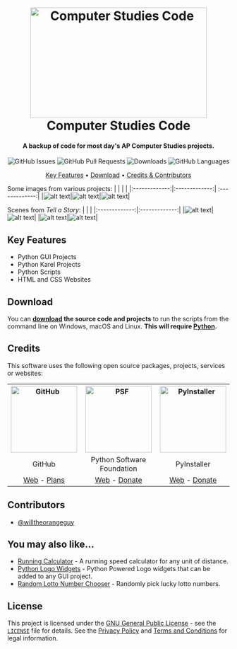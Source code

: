 <!-- Logo -->
<h1 align="center">
  <img src="https://upload.wikimedia.org/wikipedia/commons/thumb/7/7b/Advanced_Placement_logo_-_College_Board.svg/2560px-Advanced_Placement_logo_-_College_Board.svg.png" height="250px" width="400px" alt="Computer Studies Code">
  <br>
  Computer Studies Code
  <br>
</h1>

<!-- Copy -->
<h4 align="center">A backup of code for most day's AP Computer Studies projects.</h4>

<!-- Badges -->
<div align="center">
    <!-- Issues -->
  <img alt="GitHub Issues" src="https://img.shields.io/github/issues/willtheorangeguy/Computer-Studies-Code">
  <!-- Pull Requests -->
  <img alt="GitHub Pull Requests" src="https://img.shields.io/github/issues-pr/willtheorangeguy/Computer-Studies-Code">
  <!-- Downloads -->
  <img alt="Downloads" src="https://img.shields.io/github/downloads/willtheorangeguy/Computer-Studies-Code/total">
  <!-- Language Count -->
  <img alt="GitHub Languages" src="https://img.shields.io/github/languages/count/willtheorangeguy/Computer-Studies-Code">
</div>

<!-- Navigation -->
<p align="center">
  <a href="#key-features">Key Features</a> •
  <a href="#download">Download</a> •
  <a href="#credits">Credits & Contributors</a>
</p>

Some images from various projects:
|               |               |                |
|:-------------:|:-------------:| :-------------:|
|![alt text](https://github.com/willtheorangeguy/Computer-Studies-Code/blob/main/CodeHS_Logo.png)|![alt text](https://github.com/willtheorangeguy/Computer-Studies-Code/blob/main/Ghosts.png)|![alt text](https://github.com/willtheorangeguy/Computer-Studies-Code/blob/main/Santa_Pixel_Art.png)|


Scenes from _Tell a Story_:
|               |               |
|:-------------:|:-------------:|
|![alt text](https://github.com/willtheorangeguy/Computer-Studies-Code/blob/main/Python%20Challenges/Tell_A_Story_Scenes/Tell_A_Story1.png?raw=true)|![alt text](https://github.com/willtheorangeguy/Computer-Studies-Code/blob/main/Python%20Challenges/Tell_A_Story_Scenes/Tell_A_Story2.png?raw=true)|
|![alt text](https://github.com/willtheorangeguy/Computer-Studies-Code/blob/main/Python%20Challenges/Tell_A_Story_Scenes/Tell_A_Story3.png?raw=true)|![alt text](https://github.com/willtheorangeguy/Computer-Studies-Code/blob/main/Python%20Challenges/Tell_A_Story_Scenes/Tell_A_Story4.png?raw=true)|


## Key Features

* Python GUI Projects
* Python Karel Projects
* Python Scripts
* HTML and CSS Websites

## Download

You can **[download](https://github.com/willtheorangeguy/Computer-Studies-Code/releases/latest) the source code and projects** to run the scripts from the command line on Windows, macOS and Linux. **This will require [Python](https://www.python.org/downloads/).**

## Credits

This software uses the following open source packages, projects, services or websites:

<!-- Credits Table -->
<table>
  <tr>
    <th align="center"><img src="https://github.githubassets.com/images/modules/logos_page/GitHub-Mark.png" width="150" height="150" alt="GitHub"/></th>
    <th align="center"><img src="https://upload.wikimedia.org/wikipedia/commons/thumb/c/c3/Python-logo-notext.svg/182px-Python-logo-notext.svg.png" width="150" height="150" alt="PSF"/></th>
    <th align="center"><img src="https://pyinstaller.readthedocs.io/en/v4.2/_static/pyinstaller-draft1a.ico" width="150" height="150" alt="PyInstaller"/></th>
  </tr>
  <tr>
    <td align="center">GitHub</td>
    <td align="center">Python Software Foundation</td>
    <td align="center">PyInstaller</td>
  </tr>
  <tr>
    <td align="center"><a href="https://github.com/">Web</a> - <a href="https://github.com/pricing">Plans</a></td>
    <td align="center"><a href="https://www.python.org/">Web</a> - <a href="https://psfmember.org/civicrm/contribute/transact?reset=1&id=2">Donate</a></td>
    <td align="center"><a href="https://pyinstaller.readthedocs.io/en/stable/">Web</a> - <a href="https://www.pyinstaller.org/funding.html#funding-by-individuals">Donate</a></td>
  </tr>
</table>

## Contributors

* [@willtheorangeguy](https://github.com/willtheorangeguy)

## You may also like...

* [Running Calculator](https://github.com/willtheorangeguy/Running-Calculator) - A running speed calculator for any unit of distance.
* [Python Logo Widgets](https://github.com/willtheorangeguy/Python-Logo-Widgets) - Python Powered Logo widgets that can be added to any GUI project.
* [Random Lotto Number Chooser](https://github.com/willtheorangeguy/Random-Lotto-Number-Chooser) - Randomly pick lucky lotto numbers.


## License

This project is licensed under the [GNU General Public License](https://www.gnu.org/licenses/gpl-3.0.en.html) - see the [`LICENSE`](LICENSE.md) file for details. See the [Privacy Policy](https://github.com/willtheorangeguy/PyWorkout/blob/main/docs/legal/PRIVACY.md) and [Terms and Conditions](https://github.com/willtheorangeguy/PyWorkout/blob/main/docs/legal/TERMS.md) for legal information.
